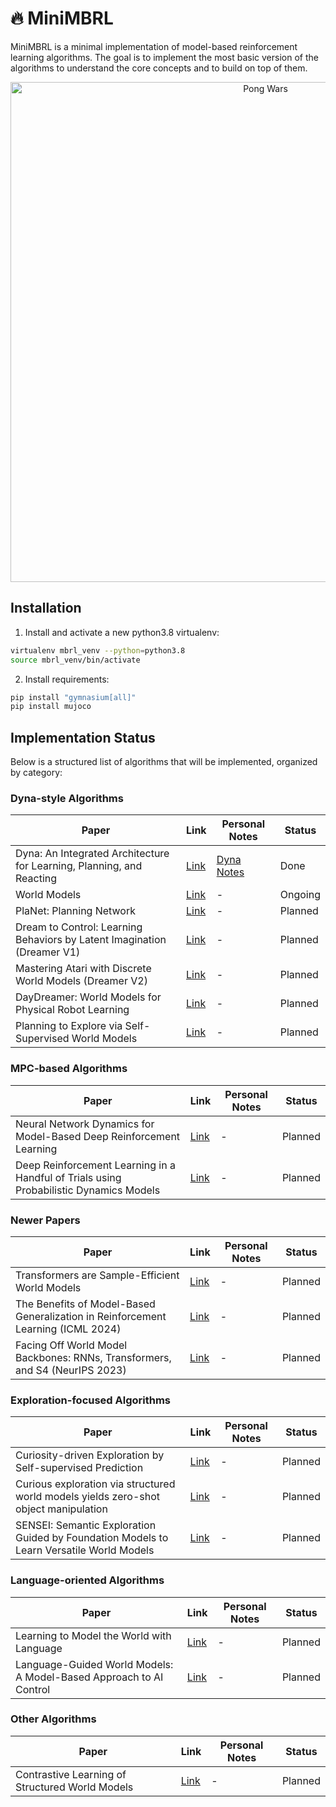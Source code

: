# 🔥 MiniMBRL

MiniMBRL is a minimal implementation of model-based reinforcement learning algorithms. The goal is to implement the most basic version of the algorithms to understand the core concepts and to build on top of them.

<div align="center">
    <img src="mini_mbrl/02_world_models/plots/car_racing.gif" width="800" alt="Pong Wars" />
</div>

## Installation

1. Install and activate a new python3.8 virtualenv:
```sh
virtualenv mbrl_venv --python=python3.8
source mbrl_venv/bin/activate
```

2. Install requirements:
```sh
pip install "gymnasium[all]"
pip install mujoco
```

## Implementation Status

Below is a structured list of algorithms that will be implemented, organized by category:

### Dyna-style Algorithms

| Paper | Link | Personal Notes | Status |
|-------|------|---------------|--------|
| Dyna: An Integrated Architecture for Learning, Planning, and Reacting | [Link](https://dl.acm.org/doi/pdf/10.1145/122344.122377) | [Dyna Notes](notes/01_Dyna.pdf) | Done |
| World Models | [Link](https://arxiv.org/pdf/1803.10122.pdf) | - | Ongoing|
| PlaNet: Planning Network | [Link](https://arxiv.org/pdf/1811.04551.pdf) | - | Planned |
| Dream to Control: Learning Behaviors by Latent Imagination (Dreamer V1) | [Link](https://arxiv.org/abs/1912.01603) | - | Planned |
| Mastering Atari with Discrete World Models (Dreamer V2) | [Link](https://arxiv.org/pdf/2010.02193) | - | Planned |
| DayDreamer: World Models for Physical Robot Learning | [Link](https://arxiv.org/pdf/2206.14176) | - | Planned |
| Planning to Explore via Self-Supervised World Models | [Link](https://arxiv.org/pdf/2005.05960) | - | Planned |

### MPC-based Algorithms

| Paper | Link | Personal Notes | Status |
|-------|------|---------------|--------|
| Neural Network Dynamics for Model-Based Deep Reinforcement Learning | [Link](https://arxiv.org/pdf/1708.02596) | - | Planned |
| Deep Reinforcement Learning in a Handful of Trials using Probabilistic Dynamics Models | [Link](https://arxiv.org/abs/1805.12114) | - | Planned |

### Newer Papers

| Paper | Link | Personal Notes | Status |
|-------|------|---------------|--------|
| Transformers are Sample-Efficient World Models | [Link](https://openreview.net/pdf?id=vhFu1Acb0xb) | - | Planned |
| The Benefits of Model-Based Generalization in Reinforcement Learning (ICML 2024) | [Link](https://arxiv.org/pdf/2211.02222) | - | Planned |
| Facing Off World Model Backbones: RNNs, Transformers, and S4 (NeurIPS 2023) | [Link](https://proceedings.neurips.cc/paper_files/paper/2023/file/e6c65eb9b56719c1aa45ff73874de317-Paper-Conference.pdf) | - | Planned |

### Exploration-focused Algorithms

| Paper | Link | Personal Notes | Status |
|-------|------|---------------|--------|
| Curiosity-driven Exploration by Self-supervised Prediction | [Link](https://pathak22.github.io/noreward-rl/resources/icml17.pdf) | - | Planned |
| Curious exploration via structured world models yields zero-shot object manipulation | [Link](https://proceedings.neurips.cc/paper_files/paper/2022/file/98ecdc722006c2959babbdbdeb22eb75-Paper-Conference.pdf) | - | Planned |
| SENSEI: Semantic Exploration Guided by Foundation Models to Learn Versatile World Models | [Link](https://openreview.net/pdf?id=dHNVY5qMiP) | - | Planned |

### Language-oriented Algorithms

| Paper | Link | Personal Notes | Status |
|-------|------|---------------|--------|
| Learning to Model the World with Language | [Link](https://arxiv.org/abs/2308.01399) | - | Planned |
| Language-Guided World Models: A Model-Based Approach to AI Control | [Link](https://arxiv.org/abs/2402.01695) | - | Planned |

### Other Algorithms

| Paper | Link | Personal Notes | Status |
|-------|------|---------------|--------|
| Contrastive Learning of Structured World Models | [Link](https://arxiv.org/pdf/1911.12247) | - | Planned |
